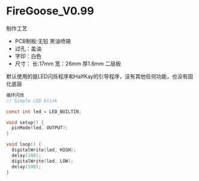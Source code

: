 # FireGoose_V0.99
制作工艺

 - PCB制板:无铅 黑油喷锡
 - 过孔：盖油
 - 字印：白色
 - 尺寸： 长:17mm 宽：26mm 厚1.6mm 二层板

默认使用的是LED闪烁程序和HalfKay的引导程序，没有其他任何功能，也没有固化底层

```c
循环闪烁
// Simple LED blink

const int led = LED_BUILTIN;

void setup() {
  pinMode(led, OUTPUT);
}

void loop() {
  digitalWrite(led, HIGH);
  delay(100);
  digitalWrite(led, LOW);
  delay(100);
}
```